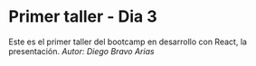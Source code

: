 # Primer taller - Dia 3

Este es el primer taller del bootcamp en desarrollo con React, la presentación.
_Autor: Diego Bravo Arias_
